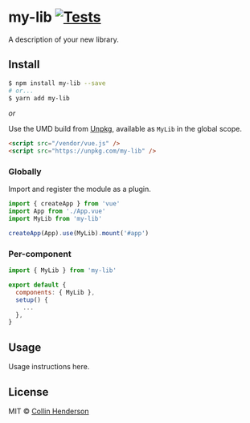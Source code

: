 # my-lib [![Tests](https://github.com/syropian/vue-3-package-skeleton/actions/workflows/test.yml/badge.svg?branch=main)](https://github.com/syropian/vue-3-package-skeleton/actions/workflows/test.yml)

A description of your new library.

## Install

```bash
$ npm install my-lib --save
# or...
$ yarn add my-lib
```

_or_

Use the UMD build from [Unpkg](https://unpkg.com/my-lib), available as `MyLib` in the global scope.

```html
<script src="/vendor/vue.js" />
<script src="https://unpkg.com/my-lib" />
```

### Globally

Import and register the module as a plugin.

```javascript
import { createApp } from 'vue'
import App from './App.vue'
import MyLib from 'my-lib'

createApp(App).use(MyLib).mount('#app')
```

### Per-component

```javascript
import { MyLib } from 'my-lib'

export default {
  components: { MyLib },
  setup() {
    ...
  },
}
```

## Usage

Usage instructions here.

## License

MIT © [Collin Henderson](https://github.com/syropian)

